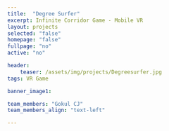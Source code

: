```yaml
---
title:  "Degree Surfer"
excerpt: Infinite Corridor Game - Mobile VR
layout: projects   
selected: "false"
homepage: "false"
fullpage: "no"
active: "no"

header:
    teaser: /assets/img/projects/Degreesurfer.jpg
tags: VR Game

banner_image1:

team_members: "Gokul CJ"
team_members_align: "text-left"

---
```

